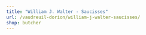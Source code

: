 ```yaml
---
title: "William J. Walter - Saucisses"
url: /vaudreuil-dorion/william-j-walter-saucisses/
shop: butcher
---
```


